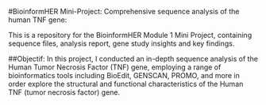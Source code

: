 #BioinformHER Mini-Project: Comprehensive sequence analysis of the human TNF gene:

This is a repository for the BioinformHER Module 1 Mini Project, containing sequence files, analysis report, gene study insights and key findings.

##Objectif:
In this project, I conducted an in-depth sequence analysis of the Human Tumor Necrosis Factor (TNF) gene, employing a range of bioinformatics tools including BioEdit, GENSCAN, PROMO, and more in order explore the structural and functional characteristics of the Human TNF (tumor necrosis factor) gene.

